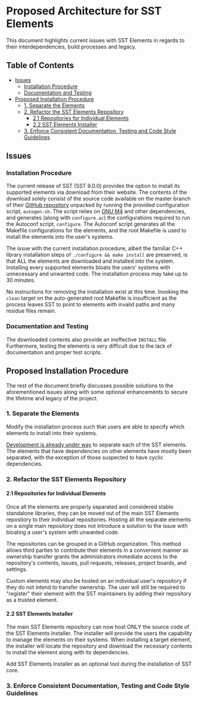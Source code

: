# Proposed Architecture for SST Elements

This document highlights current issues with SST Elements in regards to their interdependencies, build processes and legacy.

## Table of Contents

- [Issues](#issues)
  - [Installation Procedure](#installation-procedure)
  - [Documentation and Testing](#documentation-and-testing)
- [Proposed Installation Procedure](#proposed-installation-procedure)
  - [1. Separate the Elements](#1.-separate-the-elements)
  - [2. Refactor the SST Elements Repository](#2.-refactor-the-sst-elements-repository)
    - [2.1 Repositories for Individual Elements](#2.1-repositories-for-individual-elements)
    - [2.2 SST Elements Installer](#2.2-sst-elements-installer)
  - [3. Enforce Consistent Documentation, Testing and Code Style Guidelines](#3.-enforce-consistent-documentation,-testing-and-code-style-guidelines)

## Issues

### Installation Procedure

The current release of SST (SST 9.0.0) provides the option to install its supported elements via download from their website. The contents of the download solely consist of the source code available on the master branch of their [GitHub repository](https://github.com/sstsimulator/sst-elements) unpacked by running the provided configuration script, `autogen.sh`. The script relies on [GNU M4](https://www.gnu.org/software/m4/) and other dependencies, and generates (along with `configure.ac`) the configurations required to run the Autoconf script, `configure`. The Autoconf script generates all the Makefile configurations for the elements, and the root Makefile is used to install the elements into the user's systems.

The issue with the current installation procedure, albeit the familiar C++ library installation steps of `./configure && make install` are preserved, is that ALL the elements are downloaded and installed into the system. Installing every supported elements bloats the users' systems with unnecessary and unwanted code. The installation process may take up to 30 minutes.

No instructions for removing the installation exist at this time. Invoking the `clean` target on the auto-generated root Makefile is insufficient as the process leaves SST to point to elements with invalid paths and many residue files remain.

### Documentation and Testing

The downloaded contents also provide an ineffective `INSTALL` file. Furthermore, testing the elements is very difficult due to the lack of documentation and proper test scripts.

## Proposed Installation Procedure

The rest of the document briefly discusses possible solutions to the aforementioned issues along with some optional enhancements to secure the lifetime and legacy of the project.

### 1. Separate the Elements

Modify the installation process such that users are able to specify which elements to install into their systems.

[Development is already under way](https://github.com/lpsmodsim/sst-elements/tree/standalone) to separate each of the SST elements. The elements that have dependencies on other elements have mostly been separated, with the exception of those suspected to have cyclic dependencies.

### 2. Refactor the SST Elements Repository

#### 2.1 Repositories for Individual Elements

Once all the elements are properly separated and considered stable standalone libraries, they can be moved out of the main SST Elements repository to their individual repositories. Hosting all the separate elements on a single main repository does not introduce a solution to the issue with bloating a user's system with unwanted code.

The repositories can be grouped in a GitHub organization. This method allows third parties to contribute their elements in a convenient manner as ownership transfer grants the administrators immediate access to the repository's contents, issues, pull requests, releases, project boards, and settings.

Custom elements may also be hosted on an individual user's repository if they do not intend to transfer ownership. The user will still be required to "register" their element with the SST maintainers by adding their repository as a trusted element.

#### 2.2 SST Elements Installer

The main SST Elements repository can now host ONLY the source code of the SST Elements Installer. The installer will provide the users the capability to manage the elements on their systems. When installing a target element, the installer will locate the repository and download the necessary contents to install the element along with its dependencies.

Add SST Elements Installer as an optional tool during the installation of SST core.

### 3. Enforce Consistent Documentation, Testing and Code Style Guidelines
